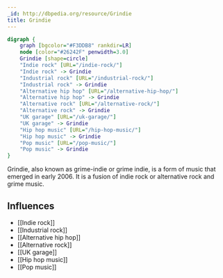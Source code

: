```yaml
---
_id: http://dbpedia.org/resource/Grindie
title: Grindie
---
```


```dot
digraph {
	graph [bgcolor="#F3DDB8" rankdir=LR]
	node [color="#26242F" penwidth=3.0]
	Grindie [shape=circle]
	"Indie rock" [URL="/indie-rock/"]
	"Indie rock" -> Grindie
	"Industrial rock" [URL="/industrial-rock/"]
	"Industrial rock" -> Grindie
	"Alternative hip hop" [URL="/alternative-hip-hop/"]
	"Alternative hip hop" -> Grindie
	"Alternative rock" [URL="/alternative-rock/"]
	"Alternative rock" -> Grindie
	"UK garage" [URL="/uk-garage/"]
	"UK garage" -> Grindie
	"Hip hop music" [URL="/hip-hop-music/"]
	"Hip hop music" -> Grindie
	"Pop music" [URL="/pop-music/"]
	"Pop music" -> Grindie
}
```

Grindie, also known as grime-indie or grime indie, is a form of music that emerged in early 2006. It is a fusion of indie rock or alternative rock and grime music.

## Influences
- [[Indie rock]]
- [[Industrial rock]]
- [[Alternative hip hop]]
- [[Alternative rock]]
- [[UK garage]]
- [[Hip hop music]]
- [[Pop music]]
